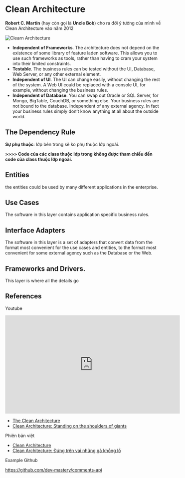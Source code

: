 # Clean Architecture
**Robert C. Martin** (hay còn gọi là **Uncle Bob**) cho ra đời ý tưởng của mình về Clean Architecture vào năm 2012

![Clearn Architecture](@/images/architecture/cleanarchitecture.jpg)

- **Independent of Frameworks**. The architecture does not depend on the existence of some library of feature laden software. This allows you to use such frameworks as tools, rather than having to cram your system into their limited constraints.
- **Testable**. The business rules can be tested without the UI, Database, Web Server, or any other external element.
- **Independent of UI**. The UI can change easily, without changing the rest of the system. A Web UI could be replaced with a console UI, for example, without changing the business rules.
- **Independent of Database**. You can swap out Oracle or SQL Server, for Mongo, BigTable, CouchDB, or something else. Your business rules are not bound to the database.
Independent of any external agency. In fact your business rules simply don’t know anything at all about the outside world.

## The Dependency Rule

**Sự phụ thuộc**: lớp bên trong sẽ ko phụ thuộc lớp ngoài.

**>>>> Code của các class thuộc lớp trong không được tham chiếu đến code của class thuộc lớp ngoài.**


## Entities

the entities could be used by many different applications in the enterprise.

## Use Cases

The software in this layer contains application specific business rules.

## Interface Adapters

The software in this layer is a set of adapters that convert data from the format most convenient for the use cases and entities, to the format most convenient for some external agency such as the Database or the Web.

## Frameworks and Drivers.

This layer is where all the details go


## References 

Youtube 

<iframe width="560" height="315" src="https://www.youtube.com/embed/CnailTcJV_U" frameborder="0" allow="accelerometer; autoplay; encrypted-media; gyroscope; picture-in-picture" allowfullscreen></iframe>

- [The Clean Architecture](https://blog.cleancoder.com/uncle-bob/2012/08/13/the-clean-architecture.html)
- [Clean Architecture: Standing on the shoulders of giants](https://herbertograca.com/2017/09/28/clean-architecture-standing-on-the-shoulders-of-giants/)

Phiên bản việt
- [Clean Architecture](https://viblo.asia/p/clean-architecture-MdZkAQpRkox)
- [Clean Architecture: Đứng trên vai những gã khổng lồ](https://edwardthienhoang.wordpress.com/2018/01/18/clean-architecture-dung-tren-vai-nhung-ga-khong-lo/)


Example Github 

https://github.com/dev-mastery/comments-api

